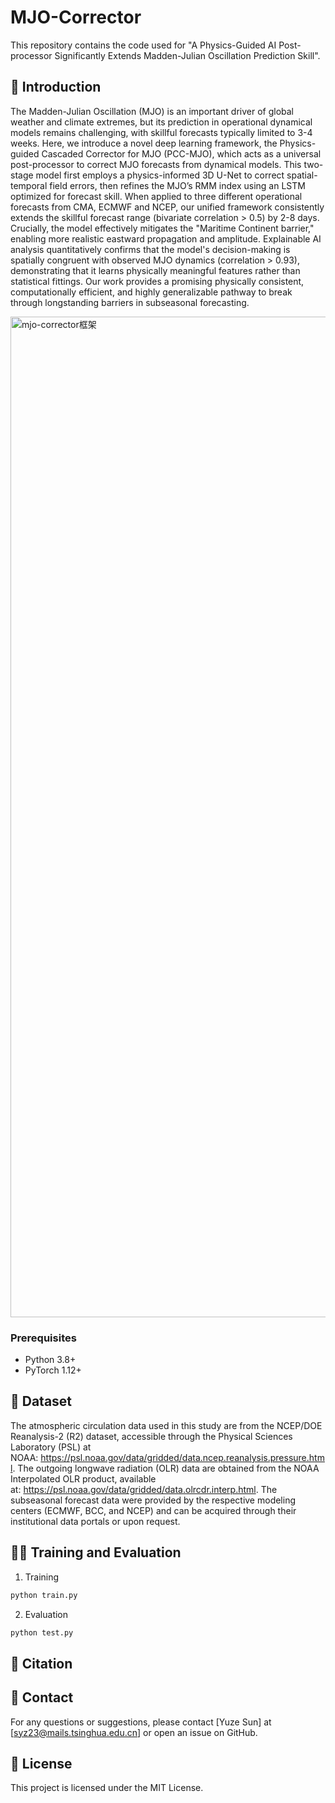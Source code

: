 # MJO-Corrector

This repository contains the code used for "A Physics-Guided AI Post-processor Significantly Extends Madden-Julian Oscillation Prediction Skill".


## 📖 Introduction
The Madden-Julian Oscillation (MJO) is an important driver of global weather and climate extremes, but its prediction in operational dynamical models remains challenging, with skillful forecasts typically limited to 3-4 weeks. Here, we introduce a novel deep learning framework, the Physics-guided Cascaded Corrector for MJO (PCC-MJO), which acts as a universal post-processor to correct MJO forecasts from dynamical models. This two-stage model first employs a physics-informed 3D U-Net to correct spatial-temporal field errors, then refines the MJO’s RMM index using an LSTM optimized for forecast skill. When applied to three different operational forecasts from CMA, ECMWF and NCEP, our unified framework consistently extends the skillful forecast range (bivariate correlation > 0.5) by 2-8 days. Crucially, the model effectively mitigates the "Maritime Continent barrier," enabling more realistic eastward propagation and amplitude. Explainable AI analysis quantitatively confirms that the model's decision-making is spatially congruent with observed MJO dynamics (correlation > 0.93), demonstrating that it learns physically meaningful features rather than statistical fittings. Our work provides a promising physically consistent, computationally efficient, and highly generalizable pathway to break through longstanding barriers in subseasonal forecasting.

<img width="5016" height="1601" alt="mjo-corrector框架" src="https://github.com/user-attachments/assets/0e57c710-faf9-4f1d-8518-618836543b54" />




### Prerequisites
- Python 3.8+
- PyTorch 1.12+

## 📁 Dataset
The atmospheric circulation data used in this study are from the NCEP/DOE Reanalysis-2 (R2) dataset, accessible through the Physical Sciences Laboratory (PSL) at NOAA: https://psl.noaa.gov/data/gridded/data.ncep.reanalysis.pressure.html. The outgoing longwave radiation (OLR) data are obtained from the NOAA Interpolated OLR product, available at: https://psl.noaa.gov/data/gridded/data.olrcdr.interp.html. The subseasonal forecast data were provided by the respective modeling centers (ECMWF, BCC, and NCEP) and can be acquired through their institutional data portals or upon request.

## 🏃‍♂️ Training and Evaluation
1. Training
```bash
python train.py
```
2. Evaluation
```bash
python test.py
```
## 📜 Citation


## 📧 Contact
For any questions or suggestions, please contact [Yuze Sun] at [syz23@mails.tsinghua.edu.cn] or open an issue on GitHub.

## 📄 License
This project is licensed under the MIT License.

